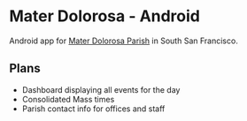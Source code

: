 Mater Dolorosa - Android
======================
Android app for [Mater Dolorosa Parish](http://www.mdssf.org/) in South San Francisco.

## Plans
 * Dashboard displaying all events for the day
 * Consolidated Mass times
 * Parish contact info for offices and staff
